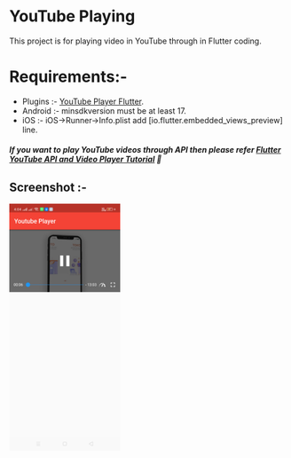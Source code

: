 # YouTube Playing

This project is for playing video in YouTube through in Flutter coding.

# Requirements:-
+ Plugins :- [YouTube Player Flutter](https://pub.dev/packages/youtube_player_flutter).
+ Android :- minsdkversion must be at least 17.
+ iOS :- iOS->Runner->Info.plist add [<key>io.flutter.embedded_views_preview</key>] line.

##### If you want to play YouTube videos through API then please refer [Flutter YouTube API and Video Player Tutorial](https://www.youtube.com/watch?v=feQhHStBVLE&list=PLzOt3noWLMthJKm8SJl2zmUlJiZp7fzo7&index=4)   :slightly_smiling_face:

## Screenshot :-
<img src="screenshot/youtube.png" width=200>
